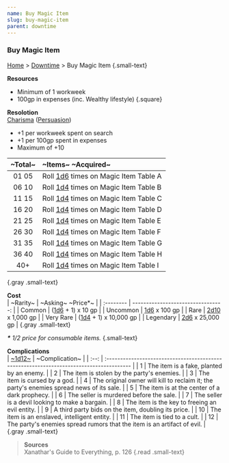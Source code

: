 ```yaml
---
name: Buy Magic Item
slug: buy-magic-item
parent: downtime
---
```

### Buy Magic Item
[Home](dm-operations-center) > [Downtime](downtime) > Buy Magic Item {.small-text}

**Resources**<br/>
- Minimum of 1 workweek
- 100gp in expenses (inc. Wealthy lifestyle)
{.square}

**Resolotion**<br/>
[Charisma](charisma) ([Persuasion](persuasion)) 
- +1 per workweek spent on search
- +1 per 100gp spent in expenses
- Maximum of +10

| ~Total~ | ~Items~ ~Acquired~                   |
| :-----: | :------------------------------------------------ |
|  01 05  | Roll [1d6](/roll/1d6) times on Magic Item Table A |
|  06 10  | Roll [1d4](/roll/1d4) times on Magic Item Table B |
|  11 15  | Roll [1d4](/roll/1d4) times on Magic Item Table C |
|  16 20  | Roll [1d4](/roll/1d4) times on Magic Item Table D |
|  21 25  | Roll [1d4](/roll/1d4) times on Magic Item Table E |
|  26 30  | Roll [1d4](/roll/1d4) times on Magic Item Table F |
|  31 35  | Roll [1d4](/roll/1d4) times on Magic Item Table G |
|  36 40  | Roll [1d4](/roll/1d4) times on Magic Item Table H |
|   40+   | Roll [1d4](/roll/1d4) times on Magic Item Table I |
{.gray .small-text}

**Cost**<br/>
| ~Rarity~  | ~Asking~ ~Price*~                  |
| :-------- | ---------------------------------: |
| Common    |     ([1d6](/roll/1d6) + 1) x 10 gp |
| Uncommon  |          [1d6](/roll/1d6) x 100 gp |
| Rare      |      [2d10](/roll/2d10) x 1,000 gp |
| Very Rare | ([1d4](/roll/1d4) + 1) x 10,000 gp |
| Legendary |       [2d6](/roll/2d6) x 25,000 gp |
{.gray .small-text}

***\*** 1/2 price for consumable items.* {.small-text}

**Complications**<br/>
| [~1d12~](/roll/1d12) | ~Complication~ |
| :--: | :--------------------------------------------------------------------------------------- |
|   1  | The item is a fake, planted by an enemy.                                                 |
|   2  | The item is stolen by the party's enemies.                                               |
|   3  | The item is cursed by a god.                                                             |
|   4  | The original owner will kill to reclaim it; the party's enemies spread news of its sale. |
|   5  | The item is at the center of a dark prophecy.                                            |
|   6  | The seller is murdered before the sale.                                                  |
|   7  | The seller is a devil looking to make a bargain.                                         |
|   8  | The item is the key to freeing an evil entity.                                           |
|   9  | A third party bids on the item, doubling its price.                                      |
|  10  | The item is an enslaved, intelligent entity.                                             |
|  11  | The item is tied to a cult.                                                              |
|  12  | The party's enemies spread rumors that the item is an artifact of evil.                  |
{.gray .small-text}

> **Sources** <br/>
> Xanathar's Guide to Everything, p. 126
{.read .small-text}